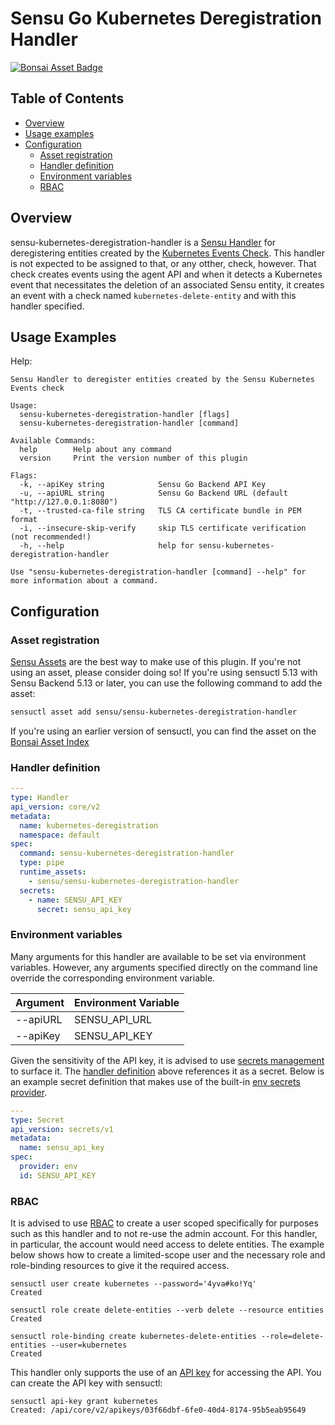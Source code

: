 # Sensu Go Kubernetes Deregistration Handler
[![Bonsai Asset Badge](https://img.shields.io/badge/Sensu%20Kubernetes%20Deregistration%20Handler-Download%20Me-brightgreen.svg?colorB=89C967&logo=sensu)](https://bonsai.sensu.io/assets/sensu/sensu-kubernetes-deregistration-handler)

## Table of Contents
- [Overview](#overview)
- [Usage examples](#usage-examples)
- [Configuration](#configuration)
  - [Asset registration](#asset-registration)
  - [Handler definition](#handler-definition)
  - [Environment variables](#environment-variables)
  - [RBAC](#rbac)

## Overview

sensu-kubernetes-deregistration-handler is a [Sensu Handler][2] for
deregistering entities created by the [Kubernetes Events Check][1].  This
handler is not expected to be assigned to that, or any otther, check, however.
That check creates events using the agent API and when it detects a Kubernetes
event that necessitates the deletion of an associated Sensu entity, it
creates an event with a check named `kubernetes-delete-entity` and with this
handler specified.

## Usage Examples

Help:
```
Sensu Handler to deregister entities created by the Sensu Kubernetes Events check

Usage:
  sensu-kubernetes-deregistration-handler [flags]
  sensu-kubernetes-deregistration-handler [command]

Available Commands:
  help        Help about any command
  version     Print the version number of this plugin

Flags:
  -k, --apiKey string            Sensu Go Backend API Key
  -u, --apiURL string            Sensu Go Backend URL (default "http://127.0.0.1:8080")
  -t, --trusted-ca-file string   TLS CA certificate bundle in PEM format
  -i, --insecure-skip-verify     skip TLS certificate verification (not recommended!)
  -h, --help                     help for sensu-kubernetes-deregistration-handler

Use "sensu-kubernetes-deregistration-handler [command] --help" for more information about a command.
```

## Configuration

### Asset registration

[Sensu Assets][3] are the best way to make use of this plugin. If you're not using an asset, please
consider doing so! If you're using sensuctl 5.13 with Sensu Backend 5.13 or later, you can use the
following command to add the asset:

```bash
sensuctl asset add sensu/sensu-kubernetes-deregistration-handler
```

If you're using an earlier version of sensuctl, you can find the asset on the [Bonsai Asset Index][4]

### Handler definition

```yml
---
type: Handler
api_version: core/v2
metadata:
  name: kubernetes-deregistration
  namespace: default
spec:
  command: sensu-kubernetes-deregistration-handler
  type: pipe
  runtime_assets:
    - sensu/sensu-kubernetes-deregistration-handler
  secrets:
    - name: SENSU_API_KEY
      secret: sensu_api_key
```

### Environment variables

Many arguments for this handler are available to be set via environment
variables.  However, any arguments specified directly on the command line
override the corresponding environment variable.

|Argument      |Environment Variable  |
|--------------|----------------------|
|--apiURL      |SENSU_API_URL         |
|--apiKey      |SENSU_API_KEY         |

Given the sensitivity of the API key, it is advised to use
[secrets management][5] to surface it.  The [handler definition](#handler-definition)
above references it as a secret.  Below is an example secret definition that
makes use of the built-in [env secrets provider][6].

```yml
---
type: Secret
api_version: secrets/v1
metadata:
  name: sensu_api_key
spec:
  provider: env
  id: SENSU_API_KEY
```

### RBAC

It is advised to use [RBAC][8] to create a user scoped specifically for
purposes such as this handler and to not re-use the admin account.  For this
handler, in particular, the account would need access to delete entities.  The
example below shows how to create a limited-scope user and the necessary role
and role-binding resources to give it the required access.

```
sensuctl user create kubernetes --password='4yva#ko!Yq'
Created

sensuctl role create delete-entities --verb delete --resource entities
Created

sensuctl role-binding create kubernetes-delete-entities --role=delete-entities --user=kubernetes
Created
```

This handler only supports the use of an [API key][9] for accessing the API.
You can create the API key with sensuctl:

```
sensuctl api-key grant kubernetes
Created: /api/core/v2/apikeys/03f66dbf-6fe0-40d4-8174-95b5eab95649
```

[1]: https://github.com/sensu/sensu-kubernetes-events
[2]: https://docs.sensu.io/sensu-go/latest/reference/handlers/
[3]: https://docs.sensu.io/sensu-go/latest/reference/assets/
[4]: https://bonsai.sensu.io/assets/sensu/sensu-kubernetes-deregistration-handler
[5]: https://docs.sensu.io/sensu-go/latest/guides/secrets-management/
[6]: https://docs.sensu.io/sensu-go/latest/guides/secrets-management/#use-env-for-secrets-management
[7]: https://docs.sensu.io/sensu-go/latest/reference/events/#metrics
[8]: https://docs.sensu.io/sensu-go/latest/reference/rbac/
[9]: https://docs.sensu.io/sensu-go/latest/reference/apikeys/

